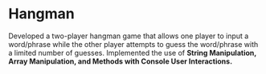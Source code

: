 # Hangman
Developed a two-player hangman game that allows one player to input a word/phrase while the other player attempts to guess the word/phrase with a limited number of guesses. 
Implemented the use of **String Manipulation, Array Manipulation, and Methods with Console User Interactions.**
